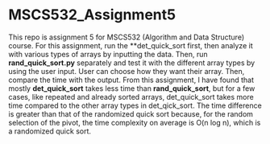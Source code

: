# MSCS532_Assignment5
This repo is assignment 5 for MSCS532 (Algorithm and Data Structure) course.
For this assignment, run the **det_quick_sort first, then analyze it with various types of arrays by inputting the data. Then, run **rand_quick_sort.py** separately and test it with the different array types by using the user input. User can choose how they want their array. Then, compare the time with the output. From this assignment, I have found that mostly **det_quick_sort** takes less time than **rand_quick_sort**, but for a few cases, like repeated and already sorted arrays, det_quick_sort takes more time compared to the other array types in det_qick_sort. The time difference is greater than that of the randomized quick sort because, for the random selection of the pivot, the time complexity on average is O(n log n), which is a randomized quick sort.
